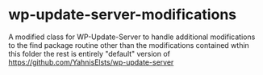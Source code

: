 # wp-update-server-modifications
A modified class for WP-Update-Server to handle additional modifications to the find package routine other than the modifications contained wthin this folder the rest is entirely "default" version of https://github.com/YahnisElsts/wp-update-server
